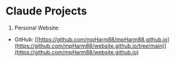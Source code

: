 # Claude Projects

1. Personal Website:
- GitHub: [[https://github.com/mpHarm88/mpHarm88.github.io](https://github.com/mpHarm88/website.github.io/tree/main)](https://github.com/mpHarm88/website.github.io)

